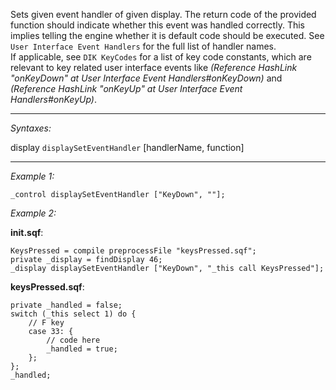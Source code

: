Sets given event handler of given display.
The return code of the provided function should indicate whether this event was handled correctly. This implies telling the engine whether it is default code should be executed. 
See `User Interface Event Handlers` for the full list of handler names.<br>
If applicable, see `DIK KeyCodes` for a list of key code constants, which are relevant to key related user interface events like *(Reference HashLink "onKeyDown" at User Interface Event Handlers#onKeyDown)* and *(Reference HashLink "onKeyUp" at User Interface Event Handlers#onKeyUp)*.


---
*Syntaxes:*

display `displaySetEventHandler` [handlerName, function]

---
*Example 1:*

```sqf
_control displaySetEventHandler ["KeyDown", ""];
```

*Example 2:*

**init.sqf**:

```sqf
KeysPressed = compile preprocessFile "keysPressed.sqf";
private _display = findDisplay 46;
_display displaySetEventHandler ["KeyDown", "_this call KeysPressed"];
```

**keysPressed.sqf**:

```sqf
private _handled = false;
switch (_this select 1) do {
	// F key
	case 33: {
		// code here
		_handled = true;
	};
};
_handled;
```